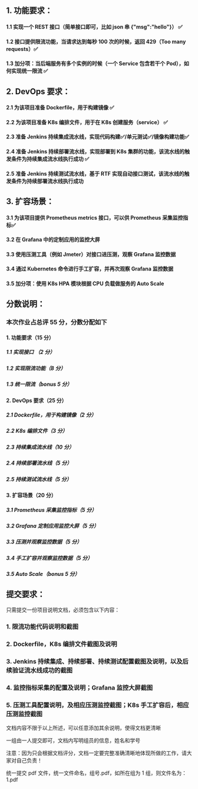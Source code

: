 ## 1. 功能要求：

#### 1.1 实现一个 REST 接口（简单接口即可，比如 json 串 {"msg":"hello"}） ✅

#### 1.2 接口提供限流功能，当请求达到每秒 100 次的时候，返回 429（Too many requests）✅

#### 1.3 加分项：当后端服务有多个实例的时候（一个 Service 包含若干个 Pod），如何实现统一限流 ✅

## 2. DevOps 要求：

#### 2.1 为该项目准备 Dockerfile，用于构建镜像 ✅

#### 2.2 为该项目准备 K8s 编排文件，用于在 K8s 创建服务（service） ✅

#### 2.3 准备 Jenkins 持续集成流水线，实现代码构建✅/单元测试✅/镜像构建功能✅

#### 2.4 准备 Jenkins 持续部署流水线，实现部署到 K8s 集群的功能，该流水线的触发条件为持续集成流水线执行成功 ✅

#### 2.5 准备 Jenkins 持续测试流水线，基于 RTF 实现自动接口测试，该流水线的触发条件为持续部署流水线执行成功

## 3. 扩容场景：

#### 3.1 为该项目提供 Prometheus metrics 接口，可以供 Prometheus 采集监控指标✅

#### 3.2 在 Grafana 中的定制应用的监控大屏

#### 3.3 使用压测工具（例如 Jmeter）对接口进压测，观察 Grafana 监控数据

#### 3.4 通过 Kubernetes 命令进行手工扩容，并再次观察 Grafana 监控数据

#### 3.5 加分项：使用 K8s HPA 模块根据 CPU 负载做服务的 Auto Scale

## 分数说明：

### 本次作业占总评 55 分，分数分配如下

#### 1. 功能要求（15 分）

##### 1.1 实现接口 （2 分）

##### 1.2 实现限流功能（8 分）

##### 1.3 统一限流（bonus 5 分）

#### 2. DevOps 要求（25 分）

##### 2.1 Dockerfile，用于构建镜像（2 分）

##### 2.2 K8s 编排文件（3 分）

##### 2.3 持续集成流水线（10 分）

##### 2.4 持续部署流水线（5 分）

##### 2.5 持续测试流水线（5 分）

#### 3. 扩容场景（20 分）

##### 3.1 Prometheus 采集监控指标（5 分）

##### 3.2 Grafana 定制应用监控大屏（5 分）

##### 3.3 压测并观察监控数据（5 分）

##### 3.4 手工扩容并观察监控数据（5 分）

##### 3.5 Auto Scale（bonus 5 分）

## 提交要求：

只需提交一份项目说明文档，必须包含以下内容：

### 1. 限流功能代码说明和截图

### 2. Dockerfile，K8s 编排文件截图及说明

### 3. Jenkins 持续集成、持续部署、持续测试配置截图及说明，以及后续验证流水线成功的截图

### 4. 监控指标采集的配置及说明；Grafana 监控大屏截图

### 5. 压测工具配置说明，及相应压测监控截图；K8s 手工扩容后，相应压测监控截图

文档内容不限于以上所述，可以任意添加其余说明，使得文档更清晰

一组由一人提交即可，文档内写明组员的信息，姓名和学号

注意：因为只会根据文档评分，文档一定要完整准确清晰地体现所做的工作，请大家对自己负责！

统一提交 pdf 文件，统一文件命名，组号.pdf，如所在组为 1 组，则文件名为：1.pdf
